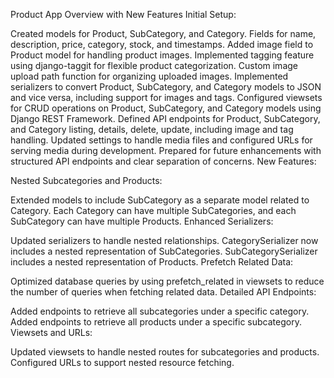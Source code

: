 Product App Overview with New Features
Initial Setup:

Created models for Product, SubCategory, and Category.
Fields for name, description, price, category, stock, and timestamps.
Added image field to Product model for handling product images.
Implemented tagging feature using django-taggit for flexible product categorization.
Custom image upload path function for organizing uploaded images.
Implemented serializers to convert Product, SubCategory, and Category models to JSON and vice versa, including support for images and tags.
Configured viewsets for CRUD operations on Product, SubCategory, and Category models using Django REST Framework.
Defined API endpoints for Product, SubCategory, and Category listing, details, delete, update, including image and tag handling.
Updated settings to handle media files and configured URLs for serving media during development.
Prepared for future enhancements with structured API endpoints and clear separation of concerns.
New Features:

Nested Subcategories and Products:

Extended models to include SubCategory as a separate model related to Category.
Each Category can have multiple SubCategories, and each SubCategory can have multiple Products.
Enhanced Serializers:

Updated serializers to handle nested relationships.
CategorySerializer now includes a nested representation of SubCategories.
SubCategorySerializer includes a nested representation of Products.
Prefetch Related Data:

Optimized database queries by using prefetch_related in viewsets to reduce the number of queries when fetching related data.
Detailed API Endpoints:

Added endpoints to retrieve all subcategories under a specific category.
Added endpoints to retrieve all products under a specific subcategory.
Viewsets and URLs:

Updated viewsets to handle nested routes for subcategories and products.
Configured URLs to support nested resource fetching.